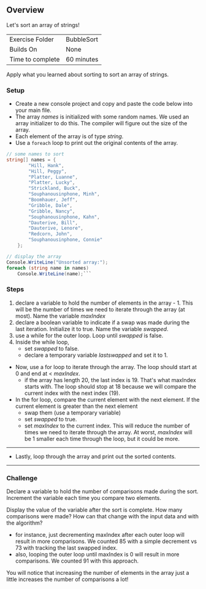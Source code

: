 ## Overview

Let's sort an array of strings!

| | |
| --------- | --------------------------- |
| Exercise Folder | BubbleSort |
| Builds On | None |
| Time to complete | 60 minutes

Apply what you learned about sorting to sort an array of strings.

### Setup
* Create a new console project and copy and paste the code below into your main file.
* The array *names* is initialized with some random names.  We used an array initializer to do this.  The compiler will figure out the size of the array.
* Each element of the array is of type *string*.
* Use a `foreach` loop to print out the original contents of the array.

```c#
// some names to sort
string[] names = {
		"Hill, Hank",
		"Hill, Peggy",
		"Platter, Luanne",
		"Platter, Lucky",
		"Strickland, Buck",
		"Souphanousinphone, Minh",
		"Boomhauer, Jeff",
		"Gribble, Dale",
		"Gribble, Nancy",
		"Souphanousinphone, Kahn",
		"Dauterive, Bill",
		"Dauterive, Lenore",
		"Redcorn, John",
		"Souphanousinphone, Connie"
	};

// display the array
Console.WriteLine("Unsorted array:");
foreach (string name in names)
    Console.WriteLine(name);```
```

### Steps

1. declare a variable to hold the number of elements in the array - 1.  This will be the number of times we need to iterate through the array (at most).  Name the variable *maxIndex*
1. declare a boolean variable to indicate if a swap was made during the last iteration.  Initialize it to true.  Name the variable *swapped*.
1. use a while for the outer loop.  Loop until *swapped* is false.
1. Inside the while loop, 
	* set *swapped* to false.
	* declare a temporary variable *lastswapped* and set it to 1.
* Now, use a for loop to iterate through the array.  The loop should start at 0 and end at < *maxIndex*.
	* if the array has length 20, the last index is 19.  That's what maxIndex starts with.  The loop should stop at 18 because we will compare the current index with the next index (19).
* In the for loop, compare the current element with the next element.  If the current element is greater than the next element
	* swap them (use a temporary variable)
	* set *swapped* to true.
	* set *maxIndex* to the current index.  This will reduce the number of times we need to iterate through the array.  At worst, *maxIndex* will be 1 smaller each time through the loop, but it could be more.

---

* Lastly, loop through the array and print out the sorted contents.

---
### Challenge
Declare a variable to hold the number of comparisons made during the sort.  Increment the variable each time you compare two elements.

Display the value of the variable after the sort is complete.  How many comparisons were made? How can that change with the input data and with the algorithm?

  * for instance, just decrementing maxIndex after each outer loop will result in more comparisons.  We counted 85 with a simple decrement vs 73 with tracking the last swapped index.
  * also, looping the outer loop until maxIndex is 0 will result in more comparisons.  We counted 91 with this approach.
	

You will notice that increasing the number of elements in the array just a little increases the number of comparisons a lot!


